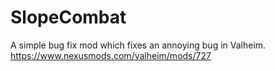 # SlopeCombat
A simple bug fix mod which fixes an annoying bug in Valheim. https://www.nexusmods.com/valheim/mods/727
